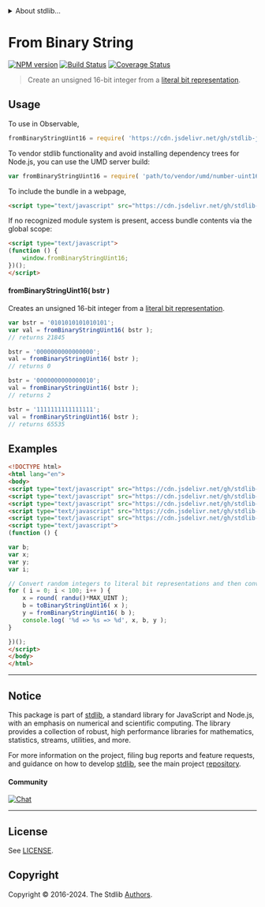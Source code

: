 <!--

@license Apache-2.0

Copyright (c) 2018 The Stdlib Authors.

Licensed under the Apache License, Version 2.0 (the "License");
you may not use this file except in compliance with the License.
You may obtain a copy of the License at

   http://www.apache.org/licenses/LICENSE-2.0

Unless required by applicable law or agreed to in writing, software
distributed under the License is distributed on an "AS IS" BASIS,
WITHOUT WARRANTIES OR CONDITIONS OF ANY KIND, either express or implied.
See the License for the specific language governing permissions and
limitations under the License.

-->


<details>
  <summary>
    About stdlib...
  </summary>
  <p>We believe in a future in which the web is a preferred environment for numerical computation. To help realize this future, we've built stdlib. stdlib is a standard library, with an emphasis on numerical and scientific computation, written in JavaScript (and C) for execution in browsers and in Node.js.</p>
  <p>The library is fully decomposable, being architected in such a way that you can swap out and mix and match APIs and functionality to cater to your exact preferences and use cases.</p>
  <p>When you use stdlib, you can be absolutely certain that you are using the most thorough, rigorous, well-written, studied, documented, tested, measured, and high-quality code out there.</p>
  <p>To join us in bringing numerical computing to the web, get started by checking us out on <a href="https://github.com/stdlib-js/stdlib">GitHub</a>, and please consider <a href="https://opencollective.com/stdlib">financially supporting stdlib</a>. We greatly appreciate your continued support!</p>
</details>

# From Binary String

[![NPM version][npm-image]][npm-url] [![Build Status][test-image]][test-url] [![Coverage Status][coverage-image]][coverage-url] <!-- [![dependencies][dependencies-image]][dependencies-url] -->

> Create an unsigned 16-bit integer from a [literal bit representation][@stdlib/number/uint16/base/to-binary-string].



<section class="usage">

## Usage

To use in Observable,

```javascript
fromBinaryStringUint16 = require( 'https://cdn.jsdelivr.net/gh/stdlib-js/number-uint16-base-from-binary-string@umd/browser.js' )
```

To vendor stdlib functionality and avoid installing dependency trees for Node.js, you can use the UMD server build:

```javascript
var fromBinaryStringUint16 = require( 'path/to/vendor/umd/number-uint16-base-from-binary-string/index.js' )
```

To include the bundle in a webpage,

```html
<script type="text/javascript" src="https://cdn.jsdelivr.net/gh/stdlib-js/number-uint16-base-from-binary-string@umd/browser.js"></script>
```

If no recognized module system is present, access bundle contents via the global scope:

```html
<script type="text/javascript">
(function () {
    window.fromBinaryStringUint16;
})();
</script>
```

#### fromBinaryStringUint16( bstr )

Creates an unsigned 16-bit integer from a [literal bit representation][@stdlib/number/uint16/base/to-binary-string].

```javascript
var bstr = '0101010101010101';
var val = fromBinaryStringUint16( bstr );
// returns 21845

bstr = '0000000000000000';
val = fromBinaryStringUint16( bstr );
// returns 0

bstr = '0000000000000010';
val = fromBinaryStringUint16( bstr );
// returns 2

bstr = '1111111111111111';
val = fromBinaryStringUint16( bstr );
// returns 65535
```

</section>

<!-- /.usage -->

<section class="examples">

## Examples

<!-- eslint no-undef: "error" -->

```html
<!DOCTYPE html>
<html lang="en">
<body>
<script type="text/javascript" src="https://cdn.jsdelivr.net/gh/stdlib-js/random-base-randu@umd/browser.js"></script>
<script type="text/javascript" src="https://cdn.jsdelivr.net/gh/stdlib-js/math-base-special-round@umd/browser.js"></script>
<script type="text/javascript" src="https://cdn.jsdelivr.net/gh/stdlib-js/constants-uint16-max@umd/browser.js"></script>
<script type="text/javascript" src="https://cdn.jsdelivr.net/gh/stdlib-js/number-uint16-base-to-binary-string@umd/browser.js"></script>
<script type="text/javascript" src="https://cdn.jsdelivr.net/gh/stdlib-js/number-uint16-base-from-binary-string@umd/browser.js"></script>
<script type="text/javascript">
(function () {

var b;
var x;
var y;
var i;

// Convert random integers to literal bit representations and then convert them back...
for ( i = 0; i < 100; i++ ) {
    x = round( randu()*MAX_UINT );
    b = toBinaryStringUint16( x );
    y = fromBinaryStringUint16( b );
    console.log( '%d => %s => %d', x, b, y );
}

})();
</script>
</body>
</html>
```

</section>

<!-- /.examples -->

<!-- Section for related `stdlib` packages. Do not manually edit this section, as it is automatically populated. -->

<section class="related">

</section>

<!-- /.related -->

<!-- Section for all links. Make sure to keep an empty line after the `section` element and another before the `/section` close. -->


<section class="main-repo" >

* * *

## Notice

This package is part of [stdlib][stdlib], a standard library for JavaScript and Node.js, with an emphasis on numerical and scientific computing. The library provides a collection of robust, high performance libraries for mathematics, statistics, streams, utilities, and more.

For more information on the project, filing bug reports and feature requests, and guidance on how to develop [stdlib][stdlib], see the main project [repository][stdlib].

#### Community

[![Chat][chat-image]][chat-url]

---

## License

See [LICENSE][stdlib-license].


## Copyright

Copyright &copy; 2016-2024. The Stdlib [Authors][stdlib-authors].

</section>

<!-- /.stdlib -->

<!-- Section for all links. Make sure to keep an empty line after the `section` element and another before the `/section` close. -->

<section class="links">

[npm-image]: http://img.shields.io/npm/v/@stdlib/number-uint16-base-from-binary-string.svg
[npm-url]: https://npmjs.org/package/@stdlib/number-uint16-base-from-binary-string

[test-image]: https://github.com/stdlib-js/number-uint16-base-from-binary-string/actions/workflows/test.yml/badge.svg?branch=v0.2.1
[test-url]: https://github.com/stdlib-js/number-uint16-base-from-binary-string/actions/workflows/test.yml?query=branch:v0.2.1

[coverage-image]: https://img.shields.io/codecov/c/github/stdlib-js/number-uint16-base-from-binary-string/main.svg
[coverage-url]: https://codecov.io/github/stdlib-js/number-uint16-base-from-binary-string?branch=main

<!--

[dependencies-image]: https://img.shields.io/david/stdlib-js/number-uint16-base-from-binary-string.svg
[dependencies-url]: https://david-dm.org/stdlib-js/number-uint16-base-from-binary-string/main

-->

[chat-image]: https://img.shields.io/gitter/room/stdlib-js/stdlib.svg
[chat-url]: https://app.gitter.im/#/room/#stdlib-js_stdlib:gitter.im

[stdlib]: https://github.com/stdlib-js/stdlib

[stdlib-authors]: https://github.com/stdlib-js/stdlib/graphs/contributors

[umd]: https://github.com/umdjs/umd
[es-module]: https://developer.mozilla.org/en-US/docs/Web/JavaScript/Guide/Modules

[deno-url]: https://github.com/stdlib-js/number-uint16-base-from-binary-string/tree/deno
[deno-readme]: https://github.com/stdlib-js/number-uint16-base-from-binary-string/blob/deno/README.md
[umd-url]: https://github.com/stdlib-js/number-uint16-base-from-binary-string/tree/umd
[umd-readme]: https://github.com/stdlib-js/number-uint16-base-from-binary-string/blob/umd/README.md
[esm-url]: https://github.com/stdlib-js/number-uint16-base-from-binary-string/tree/esm
[esm-readme]: https://github.com/stdlib-js/number-uint16-base-from-binary-string/blob/esm/README.md
[branches-url]: https://github.com/stdlib-js/number-uint16-base-from-binary-string/blob/main/branches.md

[stdlib-license]: https://raw.githubusercontent.com/stdlib-js/number-uint16-base-from-binary-string/main/LICENSE

[@stdlib/number/uint16/base/to-binary-string]: https://github.com/stdlib-js/number-uint16-base-to-binary-string/tree/umd

</section>

<!-- /.links -->
